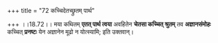 +++
title = "72 कच्चिदेतच्छ्रुतम् पार्थ"

+++
।।18.72।। मया कथितम् **एतत् पार्थ त्वया** अवहितेन **चेतसा कच्चित्
श्रुतम्** तव **अज्ञानसंमोहः** कच्चित् **प्रनष्टः** येन अज्ञानेन मूढो न
योत्स्यामि; इति उक्तवान्।
